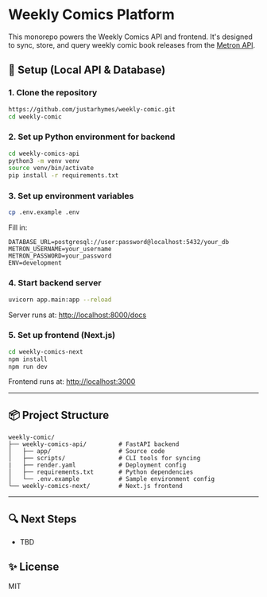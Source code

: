 # Weekly Comics Platform

This monorepo powers the Weekly Comics API and frontend. It's designed to sync, store, and query weekly comic book releases from the [Metron API](https://metron.cloud).

## 🔧 Setup (Local API & Database)

### 1. Clone the repository
```bash
https://github.com/justarhymes/weekly-comic.git
cd weekly-comic
```

### 2. Set up Python environment for backend
```bash
cd weekly-comics-api
python3 -m venv venv
source venv/bin/activate
pip install -r requirements.txt
```

### 3. Set up environment variables
```bash
cp .env.example .env
```

Fill in:
```env
DATABASE_URL=postgresql://user:password@localhost:5432/your_db
METRON_USERNAME=your_username
METRON_PASSWORD=your_password
ENV=development
```

### 4. Start backend server
```bash
uvicorn app.main:app --reload
```
Server runs at: [http://localhost:8000/docs](http://localhost:8000/docs)

### 5. Set up frontend (Next.js)
```bash
cd weekly-comics-next
npm install
npm run dev
```
Frontend runs at: [http://localhost:3000](http://localhost:3000)

---

## 📦 Project Structure

```
weekly-comic/
├── weekly-comics-api/         # FastAPI backend
│   ├── app/                   # Source code
│   ├── scripts/               # CLI tools for syncing
|   ├── render.yaml            # Deployment config
│   ├── requirements.txt       # Python dependencies
│   └── .env.example           # Sample environment config
└── weekly-comics-next/        # Next.js frontend
```

---

## 🔍 Next Steps
- TBD

## ✨ License
MIT